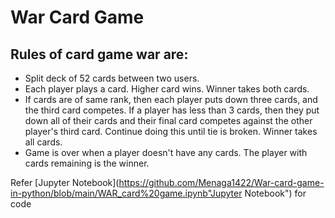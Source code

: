 # War Card Game
## Rules of card game war are:
* Split deck of 52 cards between two users.
* Each player plays a card. Higher card wins. Winner takes both cards.
* If cards are of same rank, then each player puts down three cards, and the third card competes. If a player has less than 3 cards, then they put down all of their cards and their final card competes against the other player's third card. Continue doing this until tie is broken. Winner takes all cards.
* Game is over when a player doesn't have any cards. The player with cards remaining is the winner.

Refer [Jupyter Notebook](https://github.com/Menaga1422/War-card-game-in-python/blob/main/WAR_card%20game.ipynb"Jupyter Notebook") for code
